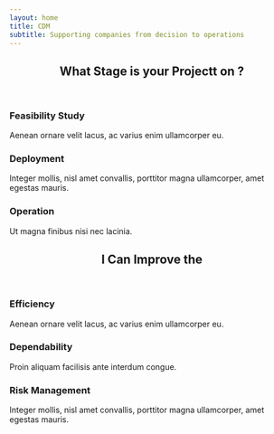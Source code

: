 ```yaml
---
layout: home
title: CDM
subtitle: Supporting companies from decision to operations
---
```

<section>
    <header class="major">
        <h2>What Stage is your Projectt on ?</h2>
    </header>
    <div class="features">
        <article>
            <span class="icon fa-signal"></span>
            <div class="content">
                <h3>Feasibility Study</h3>
                <p>Aenean ornare velit lacus, ac varius enim ullamcorper eu.</p>
            </div>
        </article>
        <article>
            <span class="icon fa-paper-plane"></span>
            <div class="content">
                <h3>Deployment</h3>
                <p>Integer mollis, nisl amet convallis, porttitor magna ullamcorper, amet egestas mauris.</p>
            </div>
        </article>
        <article>
            <span class="icon fa-paper-plane"></span>
            <div class="content">
                <h3>Operation</h3>
                <p>Ut magna finibus nisi nec lacinia.</p>
            </div>
        </article>
    </div>
</section>

<section>
    <header class="major">
        <h2>I Can Improve the</h2>
    </header>
    <div class="features">
        <article>
            <span class="icon fa-signal"></span>
            <div class="content">
                <h3>Efficiency</h3>
                <p>Aenean ornare velit lacus, ac varius enim ullamcorper eu.</p>
            </div>
        </article>
        <article>
            <span class="icon fa-paper-plane"></span>
            <div class="content">
                <h3>Dependability</h3>
                <p>Proin aliquam facilisis ante interdum congue.</p>
            </div>
        </article>
        <article>
            <span class="icon fa-paper-plane"></span>
            <div class="content">
                <h3>Risk Management</h3>
                <p>Integer mollis, nisl amet convallis, porttitor magna ullamcorper, amet egestas mauris.</p>
            </div>
        </article>
    </div>
</section>
